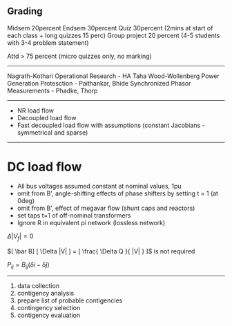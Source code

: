 
## Grading

Midsem 20percent
Endsem 30percent
Quiz 30percent (2mins at start of each class + long quizzes 15 perc)
Group project 20 percent (4-5 students with 3-4 problem statement)

Attd > 75 percent (micro quizzes only, no marking)

---

Nagrath-Kothari
Operational Research - HA Taha
Wood-Wollenberg Power Generation
Protesction - Paithankar, Bhide
Synchronized Phasor Measurements - Phadke, Thorp

---


- NR load flow
- Decoupled load flow
- Fast decoupled load flow with assumptions (constant Jacobians - symmetrical and sparse)

---

# DC load flow

- All bus voltages assumed constant at nominal values, 1pu
- omit from B', angle-shifting effects of phase shifters by setting t = 1 (at 0deg)
- omit from B', effect of megavar flow (shunt caps and reactors)
- set taps t=1 of off-nominal transformers
- Ignore R in equivalent pi network (lossless network)

$\Delta |V_f| = 0$

$[ \bar B] [ \Delta |V| ] = [ \frac{ \Delta Q }{ |V| } ]$ is not required

$P_{ij} = B_{ij} (\delta i - \delta j)$

---

1. data collection
2. contigency analysis
3. prepare list of probable contigencies
4. contingency selection
5. contigency evaluation

